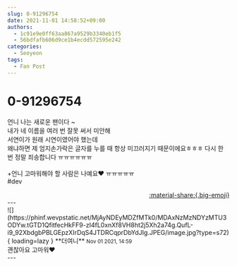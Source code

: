 ```yaml
---
slug: 0-91296754
date: 2021-11-01 14:58:52+09:00
authors:
  - 1c91e9e0ff63aa867a9529b3340eb1f5
  - 56bdfafb606d9ce1b4ecdd572595e242
categories:
  - Seoyeon
tags:
  - Fan Post
---
```


# 0-91296754

<div class="post-container" markdown="1">
<div class="content-container md-sidebar__scrollwrap" markdown="1">

언니 나는 새로운 팬이다 ~<br>내가 네 이름을 여러 번 잘못 써서 미안해 <br>서연이가 원래 시연이였어야 했는데<br>왜냐하면 제 엄지손가락은 글자를 누를 때 항상 미끄러지기 때문이에요ㅎㅎㅎ 다시 한 번 정말 죄송합니다 ㅠㅠㅠㅠㅠㅠ <br><br>+언니 고마워해야 할 사람은 나예요❤ ㅠㅠㅠㅠㅠ<br>\#dev

</div>
</div>

<div style="text-align: right;" markdown="1">
<a href="https://weverse.io/fromis9/fanpost/0-91296754" style="text-align: right;">:material-share:{.big-emoji}</a>
</div>
---

<div class="comments-container md-sidebar__scrollwrap" markdown="1">
<div class="comment" markdown="1">
<div class='id-container' markdown="1">
![](https://phinf.wevpstatic.net/MjAyNDEyMDZfMTk0/MDAxNzMzNDYzMTU3ODYw.tGTD1QfitfecHkFF9-zI4fL0xnXf8VH8ht2j5Xh2a74g.QufL-i9_92XbdgbPBLGEpzXIrDqS4JTDRCqprDbYdJIg.JPEG/image.jpg?type=s72){ loading=lazy }
**<span class="artist">더여니</span>** <small>Nov 01 2021, 14:59</small><br>
</div>
<div class='comment-body' markdown="1">
괜찮아요 고마워❤️
</div>
</div>
</div>
---
